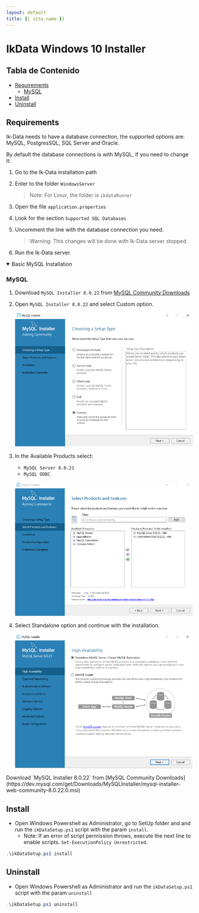 ```yaml
---
layout: default
title: {{ site.name }}
---
```

<!-- markdownlint-disable headings -->
<!-- markdownlint-disable no-inline-html -->

# IkData Windows 10 Installer <!-- omit in toc -->

<div class="toc" markdown="1">

## Tabla de Contenido<!-- omit in toc -->

- [Requirements](#requirements)
  - [MySQL](#mysql)
- [Install](#install)
- [Uninstall](#uninstall)

</div>

## Requirements

Ik-Data needs to have a database connection, the supported options are: MySQL, PostgresSQL, SQL Server and Oracle.

By default the database connections is with MySQL, if you need to change it:

1. Go to the Ik-Data installation path
2. Enter to the folder `WindowsServer`
    >Note: For Linux, the folder is `ikdataRunner`

3. Open the file `application.properties`
4. Look for the section `Supported SQL Databases`
5. Uncomment the line with the database connection you need.
    >Warning: This changes will be done with Ik-Data server stopped.

6. Run the Ik-Data server.

<details open>
<summary>Basic MySQL Installation</summary>
<div markdown='1'>

### MySQL

1. Download `MySQL Installer 8.0.22` from [MySQL Community Downloads](https://dev.mysql.com/get/Downloads/MySQLInstaller/mysql-installer-web-community-8.0.22.0.msi)

2. Open `MySQL Installer 8.0.22` and select Custom option.

   ![mysql-inst1](imgs/mysql-inst1.png)

3. In the Available Products select:

   - `MySQL Server 8.0.21`
   - `MySQL ODBC`

   ![mysql-inst2](imgs/mysql-inst2.png)

4. Select Standalone option and continue with the installation.

   ![mysql-inst3](imgs/mysql-inst3.png)

</div>
</details>
Download `MySQL Installer 8.0.22` from [MySQL Community Downloads](https://dev.mysql.com/get/Downloads/MySQLInstaller/mysql-installer-web-community-8.0.22.0.msi)

## Install

- Open Windows Powershell as Administrator, go to SetUp folder and and run the `ikDataSetup.ps1` script with the param `install`.
  - Note: If an error of script permission throws, execute the next line to enable scripts. `Set-ExecutionPolicy Unrestricted`.

````PowerShell
.\ikDataSetup.ps1 install
````

## Uninstall

- Open Windows Powershell as Administrator and run the `ikDataSetup.ps1` script with the param `uninstall`

````PowerShell
.\ikDataSetup.ps1 uninstall
````
